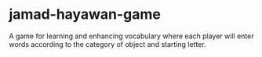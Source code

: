 # jamad-hayawan-game
A game for learning and enhancing vocabulary where each player will enter words according to the category of object and starting letter.
